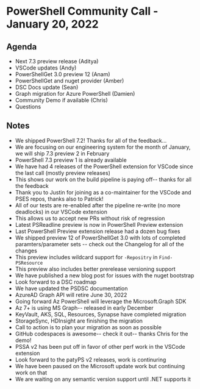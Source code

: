 # PowerShell Community Call - January 20, 2022

## Agenda

- Next 7.3 preview release (Aditya)
- VSCode updates (Andy)
- PowerShellGet 3.0 preview 12 (Anam)
- PowerShellGet and nuget provider (Amber)
- DSC Docs update (Sean)
- Graph migration for Azure PowerShell (Damien)
- Community Demo if available (Chris)
- Questions

## Notes

- We shipped PowerShell 7.2! Thanks for all of the feedback...
- We are focusing on our engineering system for the month of January, we will ship 7.3 preview 2 in February
- PowerShell 7.3 preview 1 is already available 
- We have had 4 releases of the PowerShell extension for VSCode since the last call (mostly preview releases)
- This shows our work on the build pipeline is paying off-- thanks for all the feedback 
- Thank you to Justin for joining as a co-maintainer for the VSCode and PSES repos, thanks also to Patrick!
- All of our tests are re-enabled after the pipeline re-write (no more deadlocks) in our VSCode extension 
- This allows us to accept new PRs without risk of regression
- Latest PSReadline preview is now in PowerShell Preview extension 
- Last PowerShell Preview extension release had a dozen bug fixes
- We shipped preview 12 of PowerShellGet 3.0 with lots of completed paramters/parameter sets -- check out the Changelog for all of the changes 
- This preview includes wildcard support for `-Repositry` in `Find-PSResource`
- This preview also includes better prerelease versioning support 
- We have published a new blog post for issues with the nuget bootstrap 
- Look forward to a DSC roadmap
- We have updated the PSDSC documentation 
- AzureAD Graph API will retire June 30, 2022
- Going forward Az PowerShell will leverage the Microsoft.Graph SDK 
- Az 7+ is using MS Graph-- released in early December
- KeyVault, AKS, SQL, Resources, Synapse have completed migration 
- StorageSync, HDInsight are finishing the migration 
- Call to action is to plan your migration as soon as possible 
- GitHub codespaces is awesome-- check it out-- thanks Chris for the demo! 
- PSSA v2 has been put off in favor of other perf work in the VSCode extension
- Look forward to the patyPS v2 releases, work is continuring 
- We have been paused on the Microsoft update work but continuing work on that
- We are waiting on any semantic version support until .NET supports it
